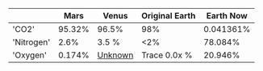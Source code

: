 | | Mars  | Venus  |Original Earth | Earth Now |
| ------------- | ------------- | ------------- | ------------- |------------- |
| 'CO2' | 95.32% | 96.5%  | 98%  | 0.041361% |
| 'Nitrogen' | 2.6%  |3.5 %   | <2% | 78.084% | 
| 'Oxygen' | 0.174% | [Unknown](https://deepblue.lib.umich.edu/bitstream/handle/2027.42/94642/grl3908.pdf;sequence=1)    | Trace 0.0x % | 20.946% |


